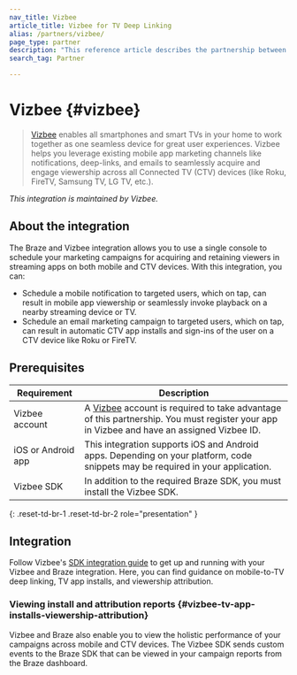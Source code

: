 ```yaml
---
nav_title: Vizbee
article_title: Vizbee for TV Deep Linking
alias: /partners/vizbee/
page_type: partner
description: "This reference article describes the partnership between Braze and Vizbee and how to use it to support TV deep linking."
search_tag: Partner

---
```

# Vizbee {#vizbee}

> [Vizbee][1] enables all smartphones and smart TVs in your home to work together as one seamless device for great user experiences. Vizbee helps you leverage existing mobile app marketing channels like notifications, deep-links, and emails to seamlessly acquire and engage viewership across all Connected TV (CTV) devices (like Roku, FireTV, Samsung TV, LG TV, etc.).

_This integration is maintained by Vizbee._

## About the integration

The Braze and Vizbee integration allows you to use a single console to schedule your marketing campaigns for acquiring and retaining viewers in streaming apps on both mobile and CTV devices. With this integration, you can:
- Schedule a mobile notification to targeted users, which on tap, can result in mobile app viewership or seamlessly invoke playback on a nearby streaming device or TV.
- Schedule an email marketing campaign to targeted users, which on tap, can result in automatic CTV app installs and sign-ins of the user on a CTV device like Roku or FireTV.

## Prerequisites

| Requirement | Description |
|---|---|
| Vizbee account | A [Vizbee][1] account is required to take advantage of this partnership. You must register your app in Vizbee and have an assigned Vizbee ID. |
| iOS or Android app | This integration supports iOS and Android apps. Depending on your platform, code snippets may be required in your application. |
| Vizbee SDK | In addition to the required Braze SDK, you must install the Vizbee SDK. |
{: .reset-td-br-1 .reset-td-br-2 role="presentation" }

## Integration

Follow Vizbee's [SDK integration guide][2] to get up and running with your Vizbee and Braze integration. Here, you can find guidance on mobile-to-TV deep linking, TV app installs, and viewership attribution. 

### Viewing install and attribution reports {#vizbee-tv-app-installs-viewership-attribution}

Vizbee and Braze also enable you to view the holistic performance of your campaigns across mobile and CTV devices. The Vizbee SDK sends custom events to the Braze SDK that can be viewed in your campaign reports from the Braze dashboard.


[1]: https://vizbee.tv/
[2]: https://console.vizbee.tv/app/vzb1765003429/develop/guides/ios-continuity
